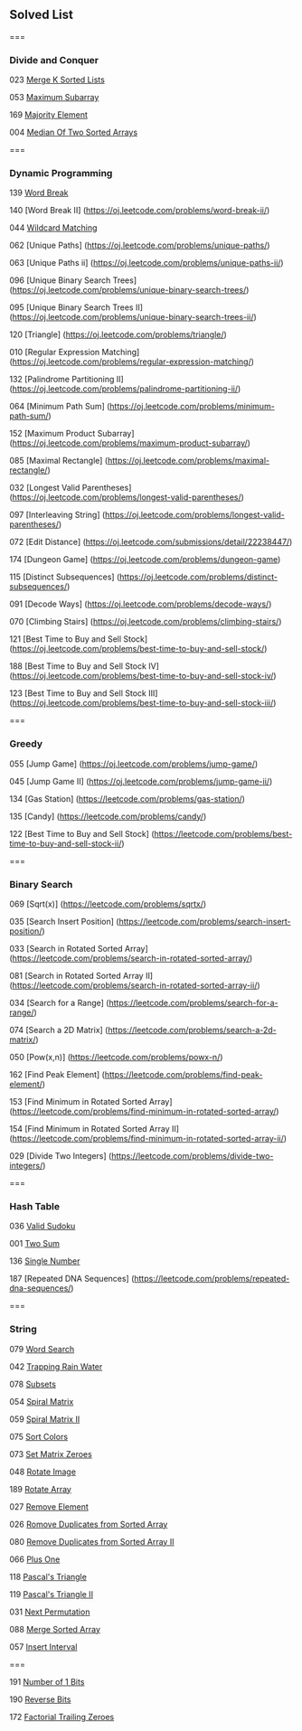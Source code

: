 ## Solved List

===

### Divide and Conquer

023 [Merge K Sorted Lists](https://oj.leetcode.com/problems/merge-k-sorted-lists/)

053 [Maximum Subarray](https://oj.leetcode.com/problems/maximum-subarray/)

169 [Majority Element](https://oj.leetcode.com/problems/majority-element/)

004 [Median Of Two Sorted Arrays](https://oj.leetcode.com/problems/median-of-two-sorted-arrays/)

===

### Dynamic Programming

139 [Word Break](https://oj.leetcode.com/problems/word-break/)

140 [Word Break II] (https://oj.leetcode.com/problems/word-break-ii/)

044 [Wildcard Matching](https://oj.leetcode.com/problems/wildcard-matching/)

062 [Unique Paths] (https://oj.leetcode.com/problems/unique-paths/)

063 [Unique Paths ii] (https://oj.leetcode.com/problems/unique-paths-ii/)

096 [Unique Binary Search Trees] (https://oj.leetcode.com/problems/unique-binary-search-trees/)

095 [Unique Binary Search Trees II] (https://oj.leetcode.com/problems/unique-binary-search-trees-ii/)

120 [Triangle] (https://oj.leetcode.com/problems/triangle/)

010 [Regular Expression Matching] (https://oj.leetcode.com/problems/regular-expression-matching/)

132 [Palindrome Partitioning II] (https://oj.leetcode.com/problems/palindrome-partitioning-ii/)

064 [Minimum Path Sum] (https://oj.leetcode.com/problems/minimum-path-sum/)

152 [Maximum Product Subarray] (https://oj.leetcode.com/problems/maximum-product-subarray/)

085 [Maximal Rectangle] (https://oj.leetcode.com/problems/maximal-rectangle/)

032 [Longest Valid Parentheses] (https://oj.leetcode.com/problems/longest-valid-parentheses/)

097 [Interleaving String] (https://oj.leetcode.com/problems/longest-valid-parentheses/)

072 [Edit Distance] (https://oj.leetcode.com/submissions/detail/22238447/)

174 [Dungeon Game] (https://oj.leetcode.com/problems/dungeon-game)

115 [Distinct Subsequences] (https://oj.leetcode.com/problems/distinct-subsequences/)

091 [Decode Ways] (https://oj.leetcode.com/problems/decode-ways/)

070 [Climbing Stairs] (https://oj.leetcode.com/problems/climbing-stairs/)

121 [Best Time to Buy and Sell Stock] (https://oj.leetcode.com/problems/best-time-to-buy-and-sell-stock/)

188 [Best Time to Buy and Sell Stock IV] (https://oj.leetcode.com/problems/best-time-to-buy-and-sell-stock-iv/)

123 [Best Time to Buy and Sell Stock III] (https://oj.leetcode.com/problems/best-time-to-buy-and-sell-stock-iii/)

===

### Greedy

055 [Jump Game] (https://oj.leetcode.com/problems/jump-game/)

045 [Jump Game II] (https://oj.leetcode.com/problems/jump-game-ii/)

134 [Gas Station] (https://leetcode.com/problems/gas-station/)

135 [Candy] (https://leetcode.com/problems/candy/)

122 [Best Time to Buy and Sell Stock] (https://leetcode.com/problems/best-time-to-buy-and-sell-stock-ii/)

===

### Binary Search

069 [Sqrt(x)] (https://leetcode.com/problems/sqrtx/)

035 [Search Insert Position] (https://leetcode.com/problems/search-insert-position/)

033 [Search in Rotated Sorted Array] (https://leetcode.com/problems/search-in-rotated-sorted-array/)

081 [Search in Rotated Sorted Array II] (https://leetcode.com/problems/search-in-rotated-sorted-array-ii/)

034 [Search for a Range] (https://leetcode.com/problems/search-for-a-range/)

074 [Search a 2D Matrix] (https://leetcode.com/problems/search-a-2d-matrix/)

050 [Pow(x,n)] (https://leetcode.com/problems/powx-n/)

162 [Find Peak Element] (https://leetcode.com/problems/find-peak-element/)

153 [Find Minimum in Rotated Sorted Array] (https://leetcode.com/problems/find-minimum-in-rotated-sorted-array/)

154 [Find Minimum in Rotated Sorted Array II] (https://leetcode.com/problems/find-minimum-in-rotated-sorted-array-ii/)

029 [Divide Two Integers] (https://leetcode.com/problems/divide-two-integers/)

===

### Hash Table

036 [Valid Sudoku](https://leetcode.com/problems/valid-sudoku/)

001 [Two Sum](https://leetcode.com/problems/two-sum/)

136 [Single Number](https://leetcode.com/problems/single-number/)

187 [Repeated DNA Sequences] (https://leetcode.com/problems/repeated-dna-sequences/)

===

### String

079 [Word Search](https://leetcode.com/problems/word-search/)

042 [Trapping Rain Water](https://leetcode.com/problems/trapping-rain-water/)

078 [Subsets](https://leetcode.com/problems/subsets/)

054 [Spiral Matrix](https://leetcode.com/problems/spiral-matrix/)

059 [Spiral Matrix II](https://leetcode.com/problems/spiral-matrix-ii/)

075 [Sort Colors](https://leetcode.com/problems/sort-colors/)

073 [Set Matrix Zeroes](https://leetcode.com/problems/set-matrix-zeroes/)

048 [Rotate Image](https://leetcode.com/problems/rotate-image/)

189 [Rotate Array](https://leetcode.com/problems/rotate-array/)

027 [Remove Element](https://leetcode.com/problems/remove-element/)

026 [Romove Duplicates from Sorted Array](https://leetcode.com/problems/remove-duplicates-from-sorted-array/)

080 [Remove Duplicates from Sorted Array II](https://leetcode.com/problems/remove-duplicates-from-sorted-array-ii/)

066 [Plus One](https://leetcode.com/problems/plus-one/)

118 [Pascal's Triangle](https://leetcode.com/problems/pascals-triangle/)

119 [Pascal's Triangle II](https://leetcode.com/problems/pascals-triangle-ii/)

031 [Next Permutation](https://leetcode.com/problems/next-permutation/)

088 [Merge Sorted Array](https://leetcode.com/problems/merge-sorted-array/)

057 [Insert Interval](https://leetcode.com/problems/insert-interval/)

===

191 [Number of 1 Bits](https://leetcode.com/problems/number-of-1-bits/)

190 [Reverse Bits](https://leetcode.com/problems/reverse-bits/)

172 [Factorial Trailing Zeroes](https://leetcode.com/problems/factorial-trailing-zeroes/)

